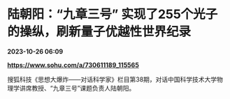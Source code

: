# 陆朝阳：“九章三号” 实现了255个光子的操纵，刷新量子优越性世界纪录

**2023-10-26 06:09**

**https://www.sohu.com/a/730611189_115565**

搜狐科技《思想大爆炸——对话科学家》栏目第38期，对话中国科学技术大学物理学讲席教授、“九章三号”课题负责人陆朝阳。
